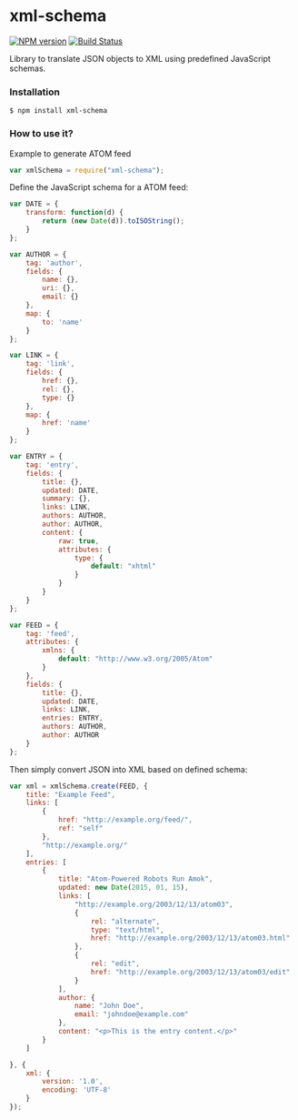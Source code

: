 # xml-schema

[![NPM version](https://badge.fury.io/js/xml-schema.svg)](http://badge.fury.io/js/xml-schema)
[![Build Status](https://travis-ci.org/SamyPesse/xml-schema.png?branch=master)](https://travis-ci.org/SamyPesse/xml-schema)

Library to translate JSON objects to XML using predefined JavaScript schemas.

### Installation

```
$ npm install xml-schema
```

### How to use it?

Example to generate ATOM feed

```js
var xmlSchema = require("xml-schema");
```

Define the JavaScript schema for a ATOM feed:

```js
var DATE = {
    transform: function(d) {
        return (new Date(d)).toISOString();
    }
};

var AUTHOR = {
    tag: 'author',
    fields: {
        name: {},
        uri: {},
        email: {}
    },
    map: {
        to: 'name'
    }
};

var LINK = {
    tag: 'link',
    fields: {
        href: {},
        rel: {},
        type: {}
    },
    map: {
        href: 'name'
    }
};

var ENTRY = {
    tag: 'entry',
    fields: {
        title: {},
        updated: DATE,
        summary: {},
        links: LINK,
        authors: AUTHOR,
        author: AUTHOR,
        content: {
            raw: true,
            attributes: {
                type: {
                    default: "xhtml"
                }
            }
        }
    }
};

var FEED = {
    tag: 'feed',
    attributes: {
        xmlns: {
            default: "http://www.w3.org/2005/Atom"
        }
    },
    fields: {
        title: {},
        updated: DATE,
        links: LINK,
        entries: ENTRY,
        authors: AUTHOR,
        author: AUTHOR
    }
};
```

Then simply convert JSON into XML based on defined schema:

```js
var xml = xmlSchema.create(FEED, {
    title: "Example Feed",
    links: [
        {
            href: "http://example.org/feed/",
            ref: "self"
        },
        "http://example.org/"
    ],
    entries: [
        {
            title: "Atom-Powered Robots Run Amok",
            updated: new Date(2015, 01, 15),
            links: [
                "http://example.org/2003/12/13/atom03",
                {
                    rel: "alternate",
                    type: "text/html",
                    href: "http://example.org/2003/12/13/atom03.html"
                },
                {
                    rel: "edit",
                    href: "http://example.org/2003/12/13/atom03/edit"
                }
            ],
            author: {
                name: "John Doe",
                email: "johndoe@example.com"
            },
            content: "<p>This is the entry content.</p>"
        }
    ]

}, {
    xml: {
        version: '1.0',
        encoding: 'UTF-8'
    }
});
```


